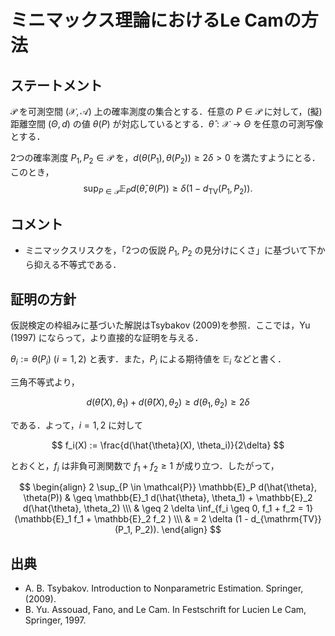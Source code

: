 # ミニマックス理論におけるLe Camの方法

## ステートメント

$\mathcal{P}$ を可測空間 $(\mathcal{X}, \mathcal{A})$ 上の確率測度の集合とする．任意の $P \in \mathcal{P}$ に対して，(擬) 距離空間 $(\Theta, d)$ の値 $\theta(P)$ が対応しているとする．$\hat{\theta}: \mathcal{X} \to \Theta$ を任意の可測写像とする．

2つの確率測度 $P_1, P_2 \in \mathcal{P}$ を，$d(\theta(P_1), \theta(P_2)) \geq 2\delta > 0$ を満たすようにとる．このとき，
$$
\sup_{P \in \mathcal{P}} \mathbb{E}_{P} d(\hat{\theta}, \theta(P)) \geq \delta (1 - d_{\mathrm{TV}}(P_1, P_2)).
$$


## コメント

* ミニマックスリスクを，「2つの仮説 $P_1$, $P_2$ の見分けにくさ」に基づいて下から抑える不等式である．

## 証明の方針

仮説検定の枠組みに基づいた解説はTsybakov (2009)を参照．ここでは，Yu (1997) にならって，より直接的な証明を与える．

$\theta_i := \theta(P_i)$ ($i = 1, 2$) と表す．また，$P_i$ による期待値を $\mathbb{E}_i$ などと書く．

三角不等式より，

$$
d(\hat{\theta}(X), \theta_1) + d(\hat{\theta}(X), \theta_2)
\geq d(\theta_1, \theta_2) \geq 2\delta
$$

である．よって，$i = 1, 2$ に対して

$$
f_i(X) := \frac{d(\hat{\theta}(X), \theta_i)}{2\delta}
$$

とおくと，$f_i$ は非負可測関数で $f_1 + f_2 \geq 1$ が成り立つ．したがって，

$$
\begin{align}
2 \sup_{P \in \mathcal{P}} \mathbb{E}_P d(\hat{\theta}, \theta(P))
& \geq \mathbb{E}_1 d(\hat{\theta}, \theta_1) +
\mathbb{E}_2 d(\hat{\theta}, \theta_2) \\\
& \geq 2 \delta \inf_{f_i \geq 0, f_1 + f_2 = 1}
(\mathbb{E}_1 f_1 + \mathbb{E}_2 f_2 ) \\\
& = 2 \delta (1 - d_{\mathrm{TV}}(P_1, P_2)).
\end{align}
$$


## 出典

* A. B. Tsybakov. Introduction to Nonparametric Estimation. Springer, (2009).
* B. Yu. Assouad, Fano, and Le Cam. In Festschrift for Lucien Le Cam, Springer, 1997.
